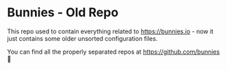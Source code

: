 # Bunnies - Old Repo

This repo used to contain everything related to https://bunnies.io - now it just contains some older unsorted configuration files.

You can find all the properly separated repos at https://github.com/bunnies 🎉
